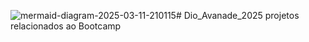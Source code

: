![mermaid-diagram-2025-03-11-210115](https://github.com/user-attachments/assets/617d1d93-cdd6-4f6c-8c53-ce966a11ef13)# Dio_Avanade_2025
projetos relacionados ao Bootcamp

